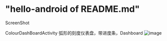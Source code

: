 "hello-android of README.md"
============================
ScreenShot

ColourDashBoardActivity
弧形的刻度仪表盘，带进度条，Dashboard
![image](https://github.com/943699181/sample/blob/master/uikit/src/main/res/raw/ColourDashBoardActivity.gif)
